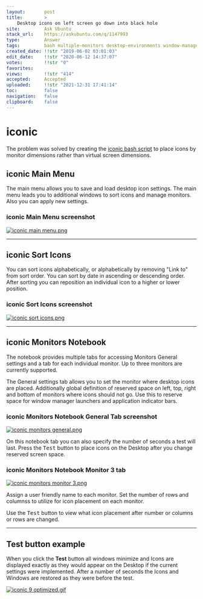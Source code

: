 ```yaml
---
layout:       post
title:        >
    Desktop icons on left screen go down into black hole
site:         Ask Ubuntu
stack_url:    https://askubuntu.com/q/1147993
type:         Answer
tags:         bash multiple-monitors desktop-environments window-manager desktop-icons iconic
created_date: !!str "2019-06-02 03:01:03"
edit_date:    !!str "2020-06-12 14:37:07"
votes:        !!str "0"
favorites:    
views:        !!str "414"
accepted:     Accepted
uploaded:     !!str "2021-12-31 17:41:14"
toc:          false
navigation:   false
clipboard:    false
---
```


# iconic

The problem was solved by creating the [iconic bash script][1] to place icons by monitor dimensions rather than virtual screen dimensions.

## iconic Main Menu

The main menu allows you to save and load desktop icon settings. The main menu leads you to additional windows to sort icons and manage monitors. Also you can apply new settings.

### iconic Main Menu screenshot

[![iconic main menu.png][2]][2]


----------


## iconic Sort Icons

You can sort icons alphabetically, or alphabetically by removing "Link to" from sort order. You can sort by date in ascending or descending order. After sorting you can reposition an individual icon to a higher or lower position.

### iconic Sort Icons screenshot

[![iconic sort icons.png][3]][3]


----------


## iconic Monitors Notebook

The notebook provides multiple tabs for accessing Monitors General settings and a tab for each individual monitor. Up to three monitors are currently supported.

The General settings tab allows you to set the monitor where desktop icons are placed. Additionally global definition of reserved space on left, top, right and bottom of monitors where icons should not go. Use this to reserve space for window manager launchers and application indicator bars.

### iconic Monitors Notebook General Tab screenshot

[![iconic monitors general.png][4]][4]

On this notebook tab you can also specify the number of seconds a test will last. Press the <kbd>Test</kbd> button to place icons on the Desktop after you change reserved screen space.

### iconic Monitors Notebook Monitor 3 tab

[![iconic monitors monitor 3.png][5]][5]

Assign a user friendly name to each monitor. Set the number of rows and columnss to utilize for icon placement on each monitor.

Use the <kbd>Test</kbd> button to view what icon placement after number or columns or rows are changed.


----------

## Test button example

When you click the **Test** button all windows minimize and Icons are displayed exactly as they would appear on the Desktop if the current settings were implemented. After a number of seconds the Icons and Windows are restored as they were before the test.

[![iconic 9 optimized.gif][6]][6]


  [1]: https://github.com/WinEunuuchs2Unix/iconic
  [2]: https://i.stack.imgur.com/PgERo.png
  [3]: https://i.stack.imgur.com/ptGvC.png
  [4]: https://i.stack.imgur.com/ItW6C.png
  [5]: https://i.stack.imgur.com/nADAj.png
  [6]: https://i.stack.imgur.com/bZk4z.gif
